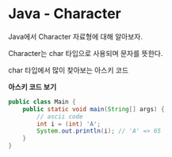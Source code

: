 # Java - Character

Java에서 Character 자료형에 대해 알아보자.

Character는 char 타입으로 사용되며 문자를 뜻한다.

char 타입에서 많이 찾아보는 아스키 코드

__아스키 코드 보기__
```java
public class Main {
    public static void main(String[] args) {
        // ascii code
        int i = (int) 'A';
        System.out.println(i); // 'A' => 65
    }
}
```